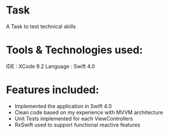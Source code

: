 # Task
A Task to test technical skills

# Tools & Technologies used:
IDE      : XCode 9.2
Language : Swift 4.0

# Features included:
- Implemented the application in Swift 4.0 
- Clean code based on my experience with MVVM architecture
- Unit Tests implemented for each ViewControllers
- RxSwift used to support functional reactive features
